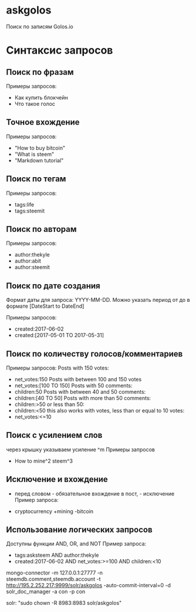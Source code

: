 # askgolos
Поиск по записям Golos.io

# Синтаксис запросов
## Поиск по фразам

Примеры запросов:
* Как купить блокчейн
* Что такое голос


## Точное вхождение
Примеры запросов:
* "How to buy bitcoin"
* "What is steem"
* "Markdown tutorial"

## Поиск по тегам
Примеры запросов:
* tags:life
* tags:steemit


## Поиск по авторам
Примеры запросов:
* author:thekyle
* author:abit
* author:steemit


## Поиск по дате создания
Формат даты для запроса: YYYY-MM-DD. Можно указать период от до в формате [DateStart to DateEnd]

Примеры запросов:
* created:2017-06-02
* created:[2017-05-01 TO 2017-05-31]

## Поиск по количеству голосов/комментариев
Примеры запросов:
Posts with 150 votes:
* net_votes:150
Posts with between 100 and 150 votes
* net_votes:[100 TO 150]
Posts with 50 comments:
* children:50
Posts with between 40 and 50 comments:
* children:[40 TO 50]
Posts with more than 50 comments:
* children:>50
or less than 50:
* children:<50
this also works with votes, less than or equal to 10 votes:
* net_votes:<=10

## Поиск с усилением слов
через крышку указываем усиление ^m
Примеры запросов
* How to mine^2 steem^3

## Исключение и вхождение
+ перед словом - обязательное вхождение в пост, - исключение
Пример запроса:
* cryptocurrency +mining -bitcoin


## Использование логических запросов
Доступны функции AND, OR, and NOT
Пример запроса:
* tags:asksteem AND author:thekyle
* created:2017-06-02 AND net_votes:>=100 AND children:<10


mongo-connector -m 127.0.0.1:27777 -n steemdb.comment,steemdb.account -t http://195.2.252.217:9999/solr/askgolos -auto-commit-interval=0 -d solr_doc_manager -a con -p con

solr: "sudo chown -R 8983:8983 solr/askgolos"
